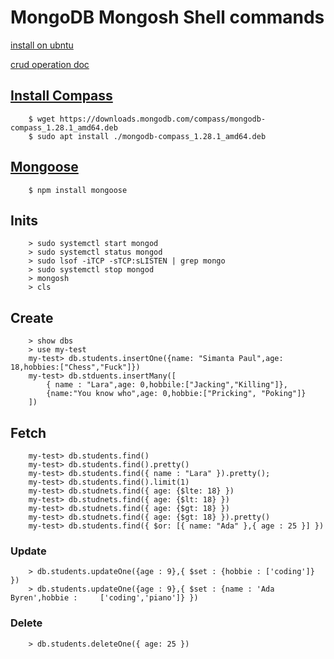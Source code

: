 # MongoDB Mongosh Shell commands
[install on ubntu](https://www.mongodb.com/docs/manual/tutorial/install-mongodb-on-ubuntu/)

[crud operation doc](https://www.mongodb.com/docs/manual/crud/)

## [Install Compass](https://linuxways.net/ubuntu/how-to-install-mongodb-compass-in-ubuntu-20-04/)
```
    $ wget https://downloads.mongodb.com/compass/mongodb-compass_1.28.1_amd64.deb
    $ sudo apt install ./mongodb-compass_1.28.1_amd64.deb

```
## [Mongoose](https://mongoosejs.com/docs/guide.html)
```
    $ npm install mongoose
```
## Inits
```
    > sudo systemctl start mongod
    > sudo systemctl status mongod
    > sudo lsof -iTCP -sTCP:sLISTEN | grep mongo
    > sudo systemctl stop mongod
    > mongosh
    > cls
```
## Create
```
    > show dbs
    > use my-test
    my-test> db.students.insertOne({name: "Simanta Paul",age: 18,hobbies:["Chess","Fuck"]})
    my-test> db.stduents.insertMany([
        { name : "Lara",age: 0,hobbile:["Jacking","Killing"]},
        {name:"You know who",age: 0,hobbie:["Pricking", "Poking"]}
    ])
```
## Fetch
```
    my-test> db.students.find()
    my-test> db.students.find().pretty()
    my-test> db.students.find({ name : "Lara" }).pretty();
    my-test> db.students.find().limit(1)
    my-test> db.studnets.find({ age: {$lte: 18} })
    my-test> db.studnets.find({ age: {$lt: 18} })
    my-test> db.studnets.find({ age: {$gt: 18} })
    my-test> db.studnets.find({ age: {$gt: 18} }).pretty()
    my-test> db.students.find({ $or: [{ name: "Ada" },{ age : 25 }] })
```
### Update
```
    > db.students.updateOne({age : 9},{ $set : {hobbie : ['coding']} })
    > db.students.updateOne({age : 9},{ $set : {name : 'Ada Byren',hobbie :     ['coding','piano']} })
```
### Delete
```
    > db.students.deleteOne({ age: 25 })
```